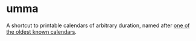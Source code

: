 # umma

A shortcut to printable calendars of arbitrary duration, named after [one of the oldest known calendars](https://en.wikipedia.org/wiki/Umma).

